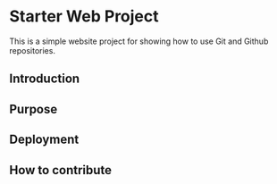 # Starter Web Project

This is a simple website project for showing how to use Git and Github repositories.

## Introduction

## Purpose

## Deployment

## How to contribute